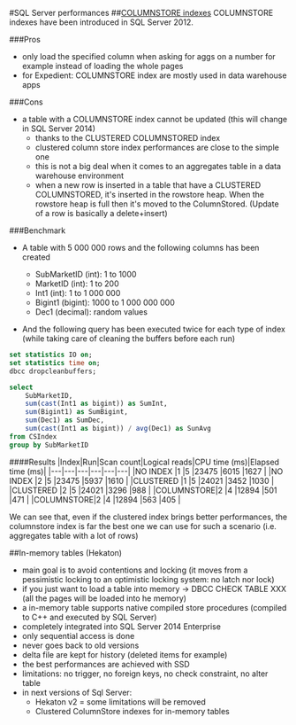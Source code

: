 #SQL Server performances
##[COLUMNSTORE indexes](https://msdn.microsoft.com/en-US/library/gg492088(v=sql.110).aspx)
COLUMNSTORE indexes have been introduced in SQL Server 2012.

###Pros
- only load the specified column when asking for aggs on a number for example instead of loading the whole pages
- for Expedient: COLUMNSTORE index are mostly used in data warehouse apps

###Cons
- a table with a COLUMNSTORE index cannot be updated (this will change in SQL Server 2014)
	- thanks to the CLUSTERED COLUMNSTORED index
	- clustered column store index performances are close to the simple one
	- this is not a big deal when it comes to an aggregates table in a data warehouse environment
	- when a new row is inserted in a table that have a CLUSTERED COLUMNSTORED, it's inserted in the rowstore heap. When the rowstore heap is full then it's moved to the ColumnStored. (Update of a row is basically a delete+insert)

###Benchmark
- A table with 5 000 000 rows and the following columns has been created
	- SubMarketID (int): 1 to 1000
	- MarketID (int): 1 to 200
	- Int1 (int): 1 to 1 000 000
	- Bigint1 (bigint): 1000 to 1 000 000 000
	- Dec1 (decimal): random values

- And the following query has been executed twice for each type of index (while taking care of cleaning the buffers before each run)

```sql
set statistics IO on;
set statistics time on;
dbcc dropcleanbuffers;

select 
	SubMarketID, 
	sum(cast(Int1 as bigint)) as SumInt,
	sum(Bigint1) as SumBigint,
	sum(Dec1) as SumDec,
	sum(cast(Int1 as bigint)) / avg(Dec1) as SunAvg
from CSIndex
group by SubMarketID
```

####Results
|Index|Run|Scan count|Logical reads|CPU time (ms)|Elapsed time (ms)|
|---|---|---|---|---|---|
|NO INDEX	|1	|5	|23475	|6015	|1627	|
|NO INDEX	|2	|5	|23475	|5937	|1610	|
|CLUSTERED	|1	|5	|24021	|3452	|1030	|
|CLUSTERED	|2	|5	|24021	|3296	|988	|
|COLUMNSTORE|2	|4	|12894	|501	|471	|
|COLUMNSTORE|2	|4	|12894	|563	|405	|

We can see that, even if the clustered index brings better performances, the columnstore index is far the best one we can use for such a scenario (i.e. aggregates table with a lot of rows)

##In-memory tables (Hekaton)
- main goal is to avoid contentions and locking (it moves from a pessimistic locking to an optimistic locking system: no latch nor lock)
- if you just want to load a table into memory -> DBCC CHECK TABLE XXX (all the pages will be loaded into he memory)
- a in-memory table supports native compiled store procedures (compiled to C++ and executed by SQL Server)
- completely integrated into SQL Server 2014 Enterprise
- only sequential access is done
- never goes back to old versions
- delta file are kept for history (deleted items for example)
- the best performances are achieved with SSD
- limitations: no trigger, no foreign keys, no check constraint, no alter table
- in next versions of Sql Server: 
	- Hekaton v2 = some limitations will be removed
	- Clustered ColumnStore indexes for in-memory tables
